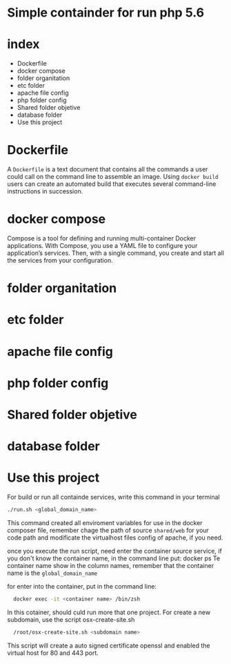 Simple containder for run php 5.6
==========================

# index
- Dockerfile
- docker compose
- folder organitation
- etc folder
- apache file config
- php folder config
- Shared folder objetive
- database folder
- Use this project

# Dockerfile
A `Dockerfile` is a text document that contains all the commands a user could call on the command line to assemble an image. Using `docker build` users can create an automated build that executes several command-line instructions in succession.

# docker compose
Compose is a tool for defining and running multi-container Docker applications. With Compose, you use a YAML file to configure your application’s services. Then, with a single command, you create and start all the services from your configuration.
# folder organitation
# etc folder
# apache file config
# php folder config
# Shared folder objetive
# database folder
# Use this project

For build or run all containde services, write this command in your terminal
```sh
./run.sh <global_domain_name>
```

This command created all enviroment variables for use in the docker composer file,
remember chage the path of source `shared/web` for your code path and modificate
the virtualhost files config of apache, if you need.

 once you execute the run script, need enter the container source service, if you don't know the container name, in the command line put:
  docker ps
  Te container name show in the column names, remember that the container name is the `global_domain_name`

  for enter into the container, put in the command line:
```sh
  docker exec -it <container name> /bin/zsh
```

  In this cotainer, should culd run more that one project. For create a new subdomain, use the script osx-create-site.sh
```sh
  /root/osx-create-site.sh <subdomain name>
```
  This script will create a auto signed certificate openssl and enabled the virtual host for 80 and 443 port.


